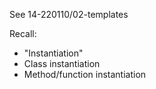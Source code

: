 See 14-220110/02-templates

Recall:
* "Instantiation"
* Class instantiation
* Method/function instantiation
